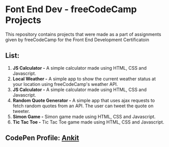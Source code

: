 # Font End Dev - freeCodeCamp Projects
This repository contains projects that were made as a part of assignments given by freeCodeCamp for the Front End Development Certificatoin

## List:
1. **JS Calculator -** A simple calculator made using HTML, CSS and Javascript.
1. **Local Weather -** A simple app to show the current weather status at your location using freeCodeCamp's weather API.
1. **JS Calculator -** A simple calculator made using HTML, CSS and Javascript.
1. **Random Quote Generator -** A simple app that uses ajax requests to fetch random quotes from an API. The user can tweet the quote on tweeter.
1. **Simon Game -** Simon game made using HTML, CSS and Javascript.
1. **Tic Tac Toe -** Tic Tac Toe game made using HTML, CSS and Javascript.

## CodePen Profile:  [Ankit](https://codepen.io/ank8yadav/ "Ankit Codepen.io")  

